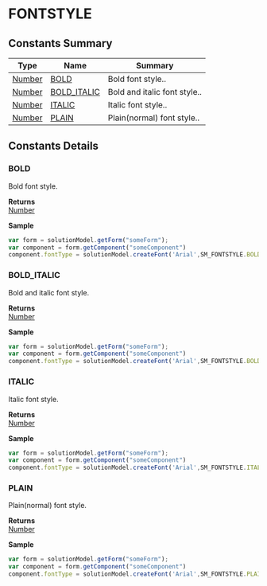 # FONTSTYLE

## Constants Summary

| Type                          | Name                                      | Summary                      |
| ----------------------------- | ----------------------------------------- | ---------------------------- |
| [Number](../js-lib/number.md) | [BOLD](fontstyle.md#BOLD)                 | Bold font style..            |
| [Number](../js-lib/number.md) | [BOLD\_ITALIC](fontstyle.md#BOLD\_ITALIC) | Bold and italic font style.. |
| [Number](../js-lib/number.md) | [ITALIC](fontstyle.md#ITALIC)             | Italic font style..          |
| [Number](../js-lib/number.md) | [PLAIN](fontstyle.md#PLAIN)               | Plain(normal) font style..   |

## Constants Details

### BOLD

Bold font style.

**Returns**\
[Number](../js-lib/number.md)

**Sample**

```javascript
var form = solutionModel.getForm("someForm");
var component = form.getComponent("someComponent")
component.fontType = solutionModel.createFont('Arial',SM_FONTSTYLE.BOLD,12);
```

### BOLD\_ITALIC

Bold and italic font style.

**Returns**\
[Number](../js-lib/number.md)

**Sample**

```javascript
var form = solutionModel.getForm("someForm");
var component = form.getComponent("someComponent")
component.fontType = solutionModel.createFont('Arial',SM_FONTSTYLE.BOLD_ITALIC,20);
```

### ITALIC

Italic font style.

**Returns**\
[Number](../js-lib/number.md)

**Sample**

```javascript
var form = solutionModel.getForm("someForm");
var component = form.getComponent("someComponent")
component.fontType = solutionModel.createFont('Arial',SM_FONTSTYLE.ITALIC,14);
```

### PLAIN

Plain(normal) font style.

**Returns**\
[Number](../js-lib/number.md)

**Sample**

```javascript
var form = solutionModel.getForm("someForm");
var component = form.getComponent("someComponent")
component.fontType = solutionModel.createFont('Arial',SM_FONTSTYLE.PLAIN,10);
```
